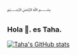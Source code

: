 ﷽

### Hola 👋. es Taha.

<!--
**tahasamavati/tahasamavati** is a ✨ _special_ ✨ repository because its `README.md` (this file) appears on your GitHub profile.

Here are some ideas to get you started:

- 🔭 I’m currently working on ...
- 🌱 I’m currently learning ...
- 👯 I’m looking to collaborate on ...
- 🤔 I’m looking for help with ...
- 💬 Ask me about ...
- 📫 How to reach me: ...
- 😄 Pronouns: ...
- ⚡ Fun fact: ...
-->


[![Taha's GitHub stats](https://github-readme-stats.vercel.app/api?username=tahasamavati&theme=dracula)](https://github.com/anuraghazra/github-readme-stats)
